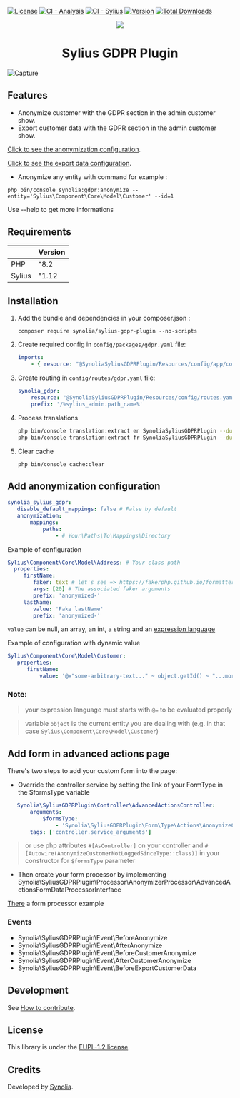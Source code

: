 [![License](https://badgen.net/github/license/synolia/SyliusGDPRPlugin)](https://github.com/synolia/SyliusGDPRPlugin/blob/master/LICENSE)
[![CI - Analysis](https://github.com/synolia/SyliusGDPRPlugin/actions/workflows/analysis.yaml/badge.svg?branch=master)](https://github.com/synolia/SyliusGDPRPlugin/actions/workflows/analysis.yaml)
[![CI - Sylius](https://github.com/synolia/SyliusGDPRPlugin/actions/workflows/sylius.yaml/badge.svg?branch=master)](https://github.com/synolia/SyliusGDPRPlugin/actions/workflows/sylius.yaml)
[![Version](https://badgen.net/github/tag/synolia/SyliusGDPRPlugin?label=Version)](https://packagist.org/packages/synolia/sylius-gdpr-plugin)
[![Total Downloads](https://poser.pugx.org/synolia/sylius-gdpr-plugin/downloads)](https://packagist.org/packages/synolia/sylius-gdpr-plugin)

<p align="center">
    <a href="https://sylius.com" target="_blank">
        <img src="https://demo.sylius.com/assets/shop/img/logo.png" />
    </a>
</p>
<h1 align="center">Sylius GDPR Plugin</h1>

![Capture](/etc/capture.png "Capture")

## Features

   - Anonymize customer with the GDPR section in the admin customer show.
   - Export customer data with the GDPR section in the admin customer show.

   [Click to see the anonymization configuration](ANONYMIZE_CONFIGURATION.md).
   
   [Click to see the export data configuration](EXPORT_CONFIGURATION.md).

   - Anonymize any entity with command for example :

   ```shell
   php bin/console synolia:gdpr:anonymize --entity='Sylius\Component\Core\Model\Customer' --id=1 
   ```
   Use --help to get more informations

## Requirements

|        | Version |
|:-------|:--------|
| PHP    | ^8.2    |
| Sylius | ^1.12   |

## Installation

1. Add the bundle and dependencies in your composer.json :

    ```shell
    composer require synolia/sylius-gdpr-plugin --no-scripts
    ```

2. Create required config in `config/packages/gdpr.yaml` file:

    ```yaml
    imports:
        - { resource: "@SynoliaSyliusGDPRPlugin/Resources/config/app/config.yaml" }
    ```

3. Create routing in `config/routes/gdpr.yaml` file:

     ```yaml
     synolia_gdpr:
         resource: "@SynoliaSyliusGDPRPlugin/Resources/config/routes.yaml"
         prefix: '/%sylius_admin.path_name%'
     ```

4. Process translations

    ```bash
    php bin/console translation:extract en SynoliaSyliusGDPRPlugin --dump-messages
    php bin/console translation:extract fr SynoliaSyliusGDPRPlugin --dump-messages
    ```

5. Clear cache

    ```shell
    php bin/console cache:clear
    ```

## Add anonymization configuration

 ```yaml
synolia_sylius_gdpr:
    disable_default_mappings: false # False by default
    anonymization:
        mappings:
            paths:
                - # Your\Paths\To\Mappings\Directory
 ```

   Example of configuration
 ```yaml
Sylius\Component\Core\Model\Address: # Your class path
   properties:
      firstName:
         faker: text # let's see => https://fakerphp.github.io/formatters/
         args: [20] # The associated faker arguments
         prefix: 'anonymized-'
      lastName:
         value: 'Fake lastName'
         prefix: 'anonymized-'
 ```

   `value` can be null, an array, an int, a string and an [expression language](https://symfony.com/doc/current/reference/formats/expression_language.html)

Example of configuration with dynamic value
```yaml
Sylius\Component\Core\Model\Customer:
   properties:
      firstName:
          value: '@="some-arbitrary-text..." ~ object.getId() ~ "...more-arbitrary-text"'
```
 
### Note:
   > your expression language must starts with `@=` to be evaluated properly 
   
   > variable `object` is the current entity you are dealing with (e.g. in that case `Sylius\Component\Core\Model\Customer`)

## Add form in advanced actions page

There's two steps to add your custom form into the page:

   - Override the controller service by setting the link of your FormType in the $formsType variable

 ```yaml
    Synolia\SyliusGDPRPlugin\Controller\AdvancedActionsController:
        arguments:
            $formsType:
                - 'Synolia\SyliusGDPRPlugin\Form\Type\Actions\AnonymizeCustomerNotLoggedSinceType'
        tags: ['controller.service_arguments']
 ```
   
   > or use php attributes `#[AsController]` on your controller and `#[Autowire(AnonymizeCustomerNotLoggedSinceType::class)]` in your constructor for `$formsType` parameter

   - Then create your form processor by implementing Synolia\SyliusGDPRPlugin\Processor\AnonymizerProcessor\AdvancedActionsFormDataProcessorInterface

[There](src/Processor/AdvancedActions/AnonymizeCustomersNotLoggedBeforeProcessor.php) a form processor example

### Events

- Synolia\SyliusGDPRPlugin\Event\BeforeAnonymize
- Synolia\SyliusGDPRPlugin\Event\AfterAnonymize
- Synolia\SyliusGDPRPlugin\Event\BeforeCustomerAnonymize
- Synolia\SyliusGDPRPlugin\Event\AfterCustomerAnonymize
- Synolia\SyliusGDPRPlugin\Event\BeforeExportCustomerData

## Development

See [How to contribute](CONTRIBUTING.md).

## License

This library is under the [EUPL-1.2 license](LICENSE).

## Credits

Developed by [Synolia](https://synolia.com/).
